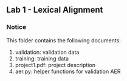 ## Lab 1 - Lexical Alignment

### Notice
This folder contains the following documents:

1. validation: validation data
2. training: training data
3. project1.pdf: project description
4. aer.py: helper functions for validation AER
